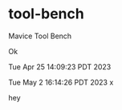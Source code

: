 # tool-bench
Mavice Tool Bench

Ok

Tue Apr 25 14:09:23 PDT 2023

Tue May  2 16:14:26 PDT 2023 x

hey

